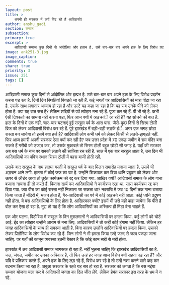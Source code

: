 ```yaml
---
layout: post
title: >
    अपनी ही सरकार में क्यों पिट रहे हैं आदिवासी!
author: anshu_gadi
section: समाज
subsection:
primary: true
excerpt: >
    आदिवासी समाज कुछ दिनों से आंदोलित और हत्प्रभ है. उसे बार-बार बार अपने हक के लिए विरोध प्रदर्शन करना पड़ रहा है. दिनों दिन स्थितियां बिगड़ते जा रही हैं. कई जगहों पर आदिवासियों को मारा पीटा जा रहा है.
image: ank251-3.jpg
image_caption:
comments: true
share: true
priority: 3
issue: 251
tags: []
---
```


आदिवासी समाज कुछ दिनों से आंदोलित और हत्प्रभ है. उसे बार-बार बार अपने हक के लिए विरोध प्रदर्शन करना पड़ रहा है. दिनों दिन स्थितियां बिगड़ते जा रही हैं. कई जगहों पर आदिवासियों को मारा पीटा जा रहा है. उसके साथ लगातार अन्याय हो रहा है और उल्टे यह कहा जा रहा है कि यह सब उनके पीने को लेकर होता है. क्या यह बात सच है? लेकिन शदियों से पर्व त्योहार मना रहे हैं. पूजा कर रहे हैं. पी भी रहे है. कभी ऐसी दिक्कतो का सामना नही करना पड़ा, फिर आज क्यों ये अड़चनंे आ रही है? यह सोचने की बात है.
हाल के दिनों में एक नहीं, चार-चार घटनाएं हुई सरहुल पर्व के आस पास. जैसे-कुछ  दिनों से सिरम टोली ब्रिज को लेकर आदिवासी विरोध कर रहे हैं. पूरे झारखंड में बड़ी-बड़ी सड़कें हंै. अगर एक जगह छोटा रास्ता बन जायेगा तो इसमें क्या हर्ज है? आदिवासी लोग कभी धर्म को लेकर किसी से लड़ते-झगड़ते नहीं. फिर आज हमारी अपनी सरकार ऐसा क्यों कर रही है? जब उत्तर प्रदेश में 70 एकड़ जमीन में राम मंदिर बना सकते हैं गरीबों को उजाड़ कर, तो उसके मुकाबले तो सिरम टोली बहुत छोटी सी जगह है. यहाँ की सरकार अब बस धर्म के नाम पर सबको लड़ाने की साजिश रच रही है. साल में एक बार सरहुल आता है, उस दिन भी आदिवासियों का पवित्र स्थान सिरम टोली में बहस बाजी होती रही.

उसके बाद सरहुल के नाम हातमा बस्ती में सरहुल पर्व के बाद मिलन समारोह मनाया जाता है. उसमें भी अड़चन आने लगी. हातमा में कोई जज का घर है. उन्होंने शिकायत कर दिया ध्वनि प्रदूषण को लेकर और ऊपर से ऑर्डर आया तो तुरंत कार्यक्रम को रद्द कर दिया गया. आखिर क्यों? आदिवासी समाज के लोग गाना बजाना नाचना ही तो करते हैं. कितना खर्च कर आदिवासियों ने कार्यक्रम रखा था. सारा कार्यक्रम रद्द कर दिया गया. क्या बीच का कोई रास्ता नहीं निकाला जा सकता था? नवरात्रि में जब 10 दिनों तक गाना बजाया किया जाता है मंदिरों में, भजन होता हैं, गैर-आदिवासी का पर्व में कोई अड़चने नही आता. कोई ध्वनि प्रदूषण नही होता. ये बस आदिवासियों के लिए होता है. आखिरकार क्यों? इसमें भी उसे यही कहा जायेगा कि पीते है बोल कर ऐसा हो रहा है. मुद्दा तो यह है कि लोग आदिवासियों का अस्तित्व ही मिटा देना चाहते हैं.

एक और घटना. पिठौरिया में सरहुल के दिन मुसलमानों ने आदिवासियों पर हमला किया. कई लोगों को चोटें आई. ईद का त्योहार उन्होंने आराम से मना लिए. आदिवासियों ने तो कहीं कोई हंगामा नहीं किया. लेकिन हर जगह आदिवासियों के साथ ही समस्या आती है. बिना कारण उन्होंने आदिवासियों पर हमला किया. उसको लेकर पिठौरिया के लोग विरोध कर रहे हैं. जिन लोगों ने भी हमला किया उन्हें जल्द से जल्द पकड़ा जाना चाहिए. पर यहाँ की कानून व्यवस्था इतनी बेकार है कि कोई काम सही से नही होता.

झारखंड में अब आदिवासी समाज जागरूक हो रहा हैं. नहीं भूलना चाहिए कि झारखंड आदिवासियों का है. जल, जंगल, जमीन पर उनका अधिकार है, तो फिर उन्हं हर जगह आज विरोध क्यों सहना पड़ रहा है? और यदि वे प्रतिकार करते हैं, अपने हक के लिए लड़ रहे हैं, विरोध कर रहे है तो उन्हें नशा करने वाले कह कर बदनाम किया जा रहा है. अबुआ सरकार के रहते यह सब हो रहा है.  सरकार को लगता है कि बस मईया सम्मान योजना चला कर वे आदिवासी जनता का दिल जीत लेंगे. लेकिन हेमंत सरकार इस तरह के भ्रम में न रहे.
